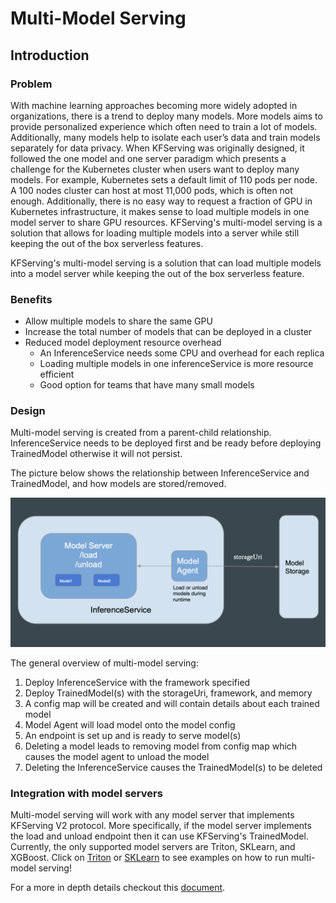 # Multi-Model Serving
## Introduction

### Problem

With machine learning approaches becoming more widely adopted in organizations, there is a trend to deploy many models. More models aims to provide personalized experience which often need to train a lot of models. Additionally, many models help to isolate each user’s data and train models separately for data privacy.
When KFServing was originally designed, it followed the one model and one server paradigm which presents a challenge for the Kubernetes cluster when users want to deploy many models.
For example, Kubernetes sets a default limit of 110 pods per node. A 100 nodes cluster can host at most 11,000 pods, which is often not enough.
Additionally, there is no easy way to request a fraction of GPU in Kubernetes infrastructure, it makes sense to load multiple models in one model server to share GPU resources. KFServing's multi-model serving is a solution that allows for loading multiple models into a server while still keeping the out of the box serverless features.

KFServing's multi-model serving is a solution that can load multiple models into a model server while keeping the out of the box serverless feature.

### Benefits
- Allow multiple models to share the same GPU
- Increase the total number of models that can be deployed in a cluster
- Reduced model deployment resource overhead
    - An InferenceService needs some CPU and overhead for each replica
    - Loading multiple models in one inferenceService is more resource efficient
    - Good option for teams that have many small models

### Design
Multi-model serving is created from a parent-child relationship. InferenceService needs to be deployed first and be ready before deploying TrainedModel otherwise it will not persist. 

The picture below shows the relationship between InferenceService and TrainedModel, and how models are stored/removed.

![Multi-model Diagram](./diagrams/mms-overview.png)

The general overview of multi-model serving:
1. Deploy InferenceService with the framework specified
2. Deploy TrainedModel(s) with the storageUri, framework, and memory
3. A config map will be created and will contain details about each trained model
4. Model Agent will load model onto the model config
5. An endpoint is set up and is ready to serve model(s)
6. Deleting a model leads to removing model from config map which causes the model agent to unload the model
7. Deleting the InferenceService causes the TrainedModel(s) to be deleted


### Integration with model servers
Multi-model serving will work with any model server that implements KFServing V2 protocol. More specifically, if the model server implements the load and unload endpoint then it can use KFServing's TrainedModel.
Currently, the only supported model servers are Triton, SKLearn, and XGBoost. Click on [Triton](https://github.com/kubeflow/kfserving/tree/master/docs/samples/v1beta1/triton/multimodel) or [SKLearn](https://github.com/kubeflow/kfserving/tree/master/docs/samples/v1beta1/sklearn/multimodel) to see examples on how to run multi-model serving!



For a more in depth details checkout this [document](https://docs.google.com/document/d/11qETyR--oOIquQke-DCaLsZY75vT1hRu21PesSUDy7o).